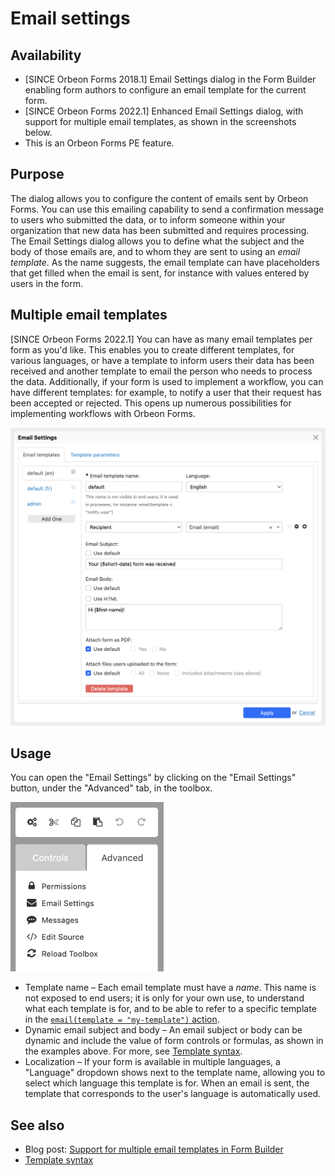 # Email settings

## Availability

- [SINCE Orbeon Forms 2018.1] Email Settings dialog in the Form Builder enabling form authors to configure an email template for the current form.
- [SINCE Orbeon Forms 2022.1] Enhanced Email Settings dialog, with support for multiple email templates, as shown in the screenshots below.
- This is an Orbeon Forms PE feature.

## Purpose

The dialog allows you to configure the content of emails sent by Orbeon Forms. You can use this emailing capability to send a confirmation message to users who submitted the data, or to inform someone within your organization that new data has been submitted and requires processing. The Email Settings dialog allows you to define what the subject and the body of those emails are, and to whom they are sent to using an *email template*. As the name suggests, the email template can have placeholders that get filled when the email is sent, for instance with values entered by users in the form.

## Multiple email templates

[SINCE Orbeon Forms 2022.1] You can have as many email templates per form as you'd like. This enables you to create different templates, for various languages, or have a template to inform users their data has been received and another template to email the person who needs to process the data. Additionally, if your form is used to implement a workflow, you can have different templates: for example, to notify a user that their request has been accepted or rejected. This opens up numerous possibilities for implementing workflows with Orbeon Forms.

![Email Settings dialog](images/email-settings.png)

## Usage

You can open the "Email Settings" by clicking on the "Email Settings" button, under the "Advanced" tab, in the toolbox.

<img src="images/advanced-menu.png" width="245">

- Template name – Each email template must have a *name*. This name is not exposed to end users; it is only for your own use, to understand what each template is for, and to be able to refer to a specific template in the [`email(template = "my-template")` action](/form-runner/advanced/buttons-and-processes/actions-form-runner-email.md).
- Dynamic email subject and body – An email subject or body can be dynamic and include the value of form controls or formulas, as shown in the examples above. For more, see [Template syntax](template-syntax.md).
- Localization – If your form is available in multiple languages, a "Language" dropdown shows next to the template name, allowing you to select which language this template is for. When an email is sent, the template that corresponds to the user's language is automatically used.

## See also

- Blog post: [Support for multiple email templates in Form Builder](https://blog.orbeon.com/2023/04/support-for-multiple-email-templates-in.html)
- [Template syntax](template-syntax.md)
